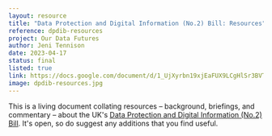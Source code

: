 ```yaml
---
layout: resource
title: "Data Protection and Digital Information (No.2) Bill: Resources"
reference: dpdib-resources
project: Our Data Futures
author: Jeni Tennison
date: 2023-04-17
status: final
listed: true
link: https://docs.google.com/document/d/1_UjXyrbn19xjEaFUX9LCgHlSr3BVTyqQgu9b8aCfLW0/edit?usp=sharing
image: dpdib-resources.jpg
---
```

This is a living document collating resources – background, briefings, and commentary – about the UK's [Data Protection and Digital Information (No.2) Bill](https://bills.parliament.uk/bills/3430). It's open, so do suggest any additions that you find useful.